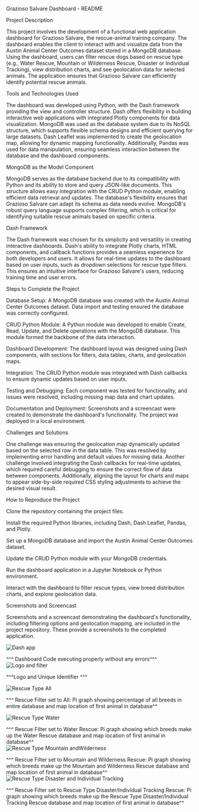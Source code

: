 Grazioso Salvare Dashboard - README 

Project Description 

This project involves the development of a functional web application dashboard for Grazioso Salvare, the rescue-animal training company. The dashboard enables the client to interact with and visualize data from the Austin Animal Center Outcomes dataset stored in a MongoDB database. Using the dashboard, users can filter rescue dogs based on rescue type (e.g., Water Rescue, Mountain or Wilderness Rescue, Disaster or Individual Tracking), view distribution charts, and see geolocation data for selected animals. The application ensures that Grazioso Salvare can efficiently identify potential rescue animals. 

Tools and Technologies Used 

The dashboard was developed using Python, with the Dash framework providing the view and controller structure. Dash offers flexibility in building interactive web applications with integrated Plotly components for data visualization. MongoDB was used as the database system due to its NoSQL structure, which supports flexible schema designs and efficient querying for large datasets. Dash Leaflet was implemented to create the geolocation map, allowing for dynamic mapping functionality. Additionally, Pandas was used for data manipulation, ensuring seamless interaction between the database and the dashboard components. 

MongoDB as the Model Component 

MongoDB serves as the database backend due to its compatibility with Python and its ability to store and query JSON-like documents. This structure allows easy integration with the CRUD Python module, enabling efficient data retrieval and updates. The database's flexibility ensures that Grazioso Salvare can adapt its schema as data needs evolve. MongoDB's robust query language supports complex filtering, which is critical for identifying suitable rescue animals based on specific criteria. 

Dash Framework 

The Dash framework was chosen for its simplicity and versatility in creating interactive dashboards. Dash's ability to integrate Plotly charts, HTML components, and callback functions provides a seamless experience for both developers and users. It allows for real-time updates to the dashboard based on user inputs, such as dropdown selections for rescue type filters. This ensures an intuitive interface for Grazioso Salvare's users, reducing training time and user errors. 

Steps to Complete the Project 

Database Setup: A MongoDB database was created with the Austin Animal Center Outcomes dataset. Data import and testing ensured the database was correctly configured. 

CRUD Python Module: A Python module was developed to enable Create, Read, Update, and Delete operations with the MongoDB database. This module formed the backbone of the data interaction. 

Dashboard Development: The dashboard layout was designed using Dash components, with sections for filters, data tables, charts, and geolocation maps. 

Integration: The CRUD Python module was integrated with Dash callbacks to ensure dynamic updates based on user inputs. 

Testing and Debugging: Each component was tested for functionality, and issues were resolved, including missing map data and chart updates. 

Documentation and Deployment: Screenshots and a screencast were created to demonstrate the dashboard's functionality. The project was deployed in a local environment. 

Challenges and Solutions 

One challenge was ensuring the geolocation map dynamically updated based on the selected row in the data table. This was resolved by implementing error handling and default values for missing data. Another challenge involved integrating the Dash callbacks for real-time updates, which required careful debugging to ensure the correct flow of data between components. Additionally, aligning the layout for charts and maps to appear side-by-side required CSS styling adjustments to achieve the desired visual result. 

How to Reproduce the Project 

Clone the repository containing the project files. 

Install the required Python libraries, including Dash, Dash Leaflet, Pandas, and Plotly. 

Set up a MongoDB database and import the Austin Animal Center Outcomes dataset. 

Update the CRUD Python module with your MongoDB credentials. 

Run the dashboard application in a Jupyter Notebook or Python environment. 

Interact with the dashboard to filter rescue types, view breed distribution charts, and explore geolocation data. 

 

Screenshots and Screencast 

Screenshots and a screencast demonstrating the dashboard's functionality, including filtering options and geolocation mapping, are included in the project repository. These provide a screenshots to the completed application.  

 ![Dash app](https://github.com/user-attachments/assets/03b8c90e-754f-4037-8d39-01904664c9d2)


^^^ Dashboard Code executing properly without any errors^^^  
![Logo and filter](https://github.com/user-attachments/assets/fa42a2fd-c702-4102-8a47-c0287e4772cf)

 

^^^Logo and Unique Identifier ^^^  

 ![Rescue Type All](https://github.com/user-attachments/assets/1a2f18c5-279a-463b-befa-66d2208b85a4)


^^^ Rescue Filter set to All: Pi graph showing percentage of all breeds in entire database and map location of first animal in database^^  

 ![Rescue Type Water](https://github.com/user-attachments/assets/05d33455-96e1-4bb8-9569-6619c65ef6ec)


^^^ Rescue Filter set to Water Rescue: Pi graph showing which breeds make up the Water Rescue database and map location of first animal in database^^   
![Rescue Type Mountain andWilderness](https://github.com/user-attachments/assets/9020d051-a9b4-4534-9cc2-3bc057615019)

 

^^^ Rescue Filter set to Mountain and Wilderness Rescue: Pi graph showing which breeds make up the Mountain and Wilderness Rescue database and map location of first animal in database^^  
![Rescue Type Disaster and Individual Tracking](https://github.com/user-attachments/assets/d33ae7cd-6b8c-4775-b9c5-fe99dd168b6c)

 

^^^ Rescue Filter set to Rescue Type Disaster/Individual Tracking Rescue: Pi graph showing which breeds make up the Rescue Type Disaster/Individual Tracking Rescue database and map location of first animal in database^^ 

 
